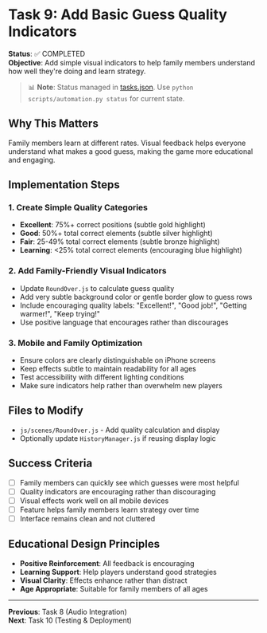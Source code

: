 # Task 9: Add Basic Guess Quality Indicators

**Status**: ✅ COMPLETED  
**Objective**: Add simple visual indicators to help family members understand how well they're doing and learn strategy.
> 📊 **Note**: Status managed in [tasks.json](../tasks.json). Use `python scripts/automation.py status` for current state.


## Why This Matters
Family members learn at different rates. Visual feedback helps everyone understand what makes a good guess, making the game more educational and engaging.

## Implementation Steps

### 1. Create Simple Quality Categories
- **Excellent**: 75%+ correct positions (subtle gold highlight)
- **Good**: 50%+ total correct elements (subtle silver highlight)  
- **Fair**: 25-49% total correct elements (subtle bronze highlight)
- **Learning**: <25% total correct elements (encouraging blue highlight)

### 2. Add Family-Friendly Visual Indicators
- Update `RoundOver.js` to calculate guess quality
- Add very subtle background color or gentle border glow to guess rows
- Include encouraging quality labels: "Excellent!", "Good job!", "Getting warmer!", "Keep trying!"
- Use positive language that encourages rather than discourages

### 3. Mobile and Family Optimization
- Ensure colors are clearly distinguishable on iPhone screens
- Keep effects subtle to maintain readability for all ages
- Test accessibility with different lighting conditions
- Make sure indicators help rather than overwhelm new players

## Files to Modify
- `js/scenes/RoundOver.js` - Add quality calculation and display
- Optionally update `HistoryManager.js` if reusing display logic

## Success Criteria
- [ ] Family members can quickly see which guesses were most helpful
- [ ] Quality indicators are encouraging rather than discouraging
- [ ] Visual effects work well on all mobile devices
- [ ] Feature helps family members learn strategy over time
- [ ] Interface remains clean and not cluttered

## Educational Design Principles
- **Positive Reinforcement**: All feedback is encouraging
- **Learning Support**: Help players understand good strategies
- **Visual Clarity**: Effects enhance rather than distract
- **Age Appropriate**: Suitable for family members of all ages

---
**Previous**: Task 8 (Audio Integration)  
**Next**: Task 10 (Testing & Deployment)

